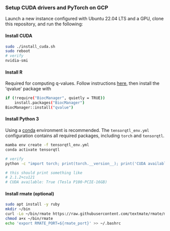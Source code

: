 ### Setup CUDA drivers and PyTorch on GCP

Launch a new instance configured with Ubuntu 22.04 LTS and a GPU, clone this repository, and run the following:
#### Install CUDA
```bash
sudo ./install_cuda.sh
sudo reboot
# verify
nvidia-smi
```

#### Install R
Required for computing q-values. Follow instructions [here](https://www.digitalocean.com/community/tutorials/how-to-install-r-on-ubuntu-22-04), then install the 'qvalue' package with
```bash
if (!require("BiocManager", quietly = TRUE))
    install.packages("BiocManager")
BiocManager::install("qvalue")
```

#### Install Python 3
Using a [conda](https://github.com/conda-forge/miniforge) environment is recommended. The `tensorqtl_env.yml` configuration contains all required packages, including `torch` and `tensorqtl`.
```bash
mamba env create -f tensorqtl_env.yml
conda activate tensorqtl

# verify
python -c "import torch; print(torch.__version__); print('CUDA available: {} ({})'.format(torch.cuda.is_available(), torch.cuda.get_device_name(torch.cuda.current_device())))"

# this should print something like
# 2.1.2+cu121
# CUDA available: True (Tesla P100-PCIE-16GB)
```

#### Install rmate (optional)
```bash
sudo apt install -y ruby
mkdir ~/bin
curl -Lo ~/bin/rmate https://raw.githubusercontent.com/textmate/rmate/master/bin/rmate
chmod a+x ~/bin/rmate
echo 'export RMATE_PORT=${rmate_port}' >> ~/.bashrc
```

